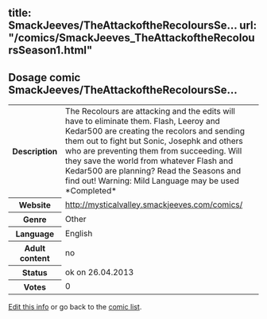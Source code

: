title: SmackJeeves/TheAttackoftheRecoloursSe...
url: "/comics/SmackJeeves_TheAttackoftheRecoloursSeason1.html"
---
Dosage comic SmackJeeves/TheAttackoftheRecoloursSe...
-----------------------------------------

<p id="msg"></p>
<script type="text/javascript">
if (window.location.search === '?edit_info_mail=sent_ok') {
  var elem = document.getElementById("msg");
  elem.innerHTML = 'Edited information sucessfully sent.';
  elem.className = 'ok';
}
</script>
<table class="comicinfo">
<tr>
<th>Description</th><td>The Recolours are attacking and the edits will have to eliminate them. Flash, Leeroy and Kedar500 are creating the recolors and sending them out to fight but Sonic, Josephk and others who are preventing them from succeeding. Will they save the world from whatever Flash and Kedar500 are planning? Read the Seasons and find out! Warning: Mild Language may be used *Completed*</td>
</tr>
<tr>
<th>Website</th><td><a href="http://mysticalvalley.smackjeeves.com/comics/">http://mysticalvalley.smackjeeves.com/comics/</a></td>
</tr>
<tr>
<th>Genre</th><td>Other</td>
</tr>
<tr>
<th>Language</th><td>English</td>
</tr>
<tr>
<th>Adult content</th><td>no</td>
</tr>
<tr>
<th>Status</th><td>ok on 26.04.2013</td>
</tr>
<tr>
<th>Votes</th><td>0</td>
</tr>
</table>

[Edit this info](SmackJeeves_TheAttackoftheRecoloursSeason1_edit.html) or go back to the [comic list](../comic-index.html).
